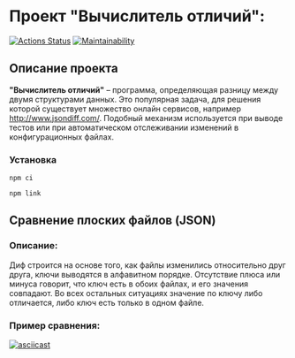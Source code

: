 # Проект "Вычислитель отличий":
[![Actions Status](https://github.com/fractuskst/frontend-project-46/actions/workflows/hexlet-check.yml/badge.svg)](https://github.com/fractuskst/frontend-project-46/actions)
[![Maintainability](https://api.codeclimate.com/v1/badges/30aaf0019a10a30353b0/maintainability)](https://codeclimate.com/github/fractuskst/frontend-project-46/maintainability)

## Описание проекта
__"Вычислитель отличий"__ – программа, определяющая разницу между двумя структурами данных. Это популярная задача, для решения которой существует множество онлайн сервисов, например http://www.jsondiff.com/. Подобный механизм используется при выводе тестов или при автоматическом отслеживании изменений в конфигурационных файлах.

### Установка

```
npm ci
```
```
npm link
```

## Сравнение плоских файлов (JSON)
### Описание:
Диф строится на основе того, как файлы изменились относительно друг друга, ключи выводятся в алфавитном порядке.
Отсутствие плюса или минуса говорит, что ключ есть в обоих файлах, и его значения совпадают. Во всех остальных ситуациях значение по ключу либо отличается, либо ключ есть только в одном файле.
### Пример сравнения:
[![asciicast](https://asciinema.org/a/643088.svg)](https://asciinema.org/a/643088)